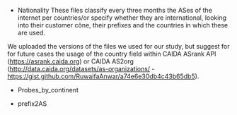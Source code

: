 * Nationality 
These files classify every three months the ASes of the internet per countries/or 
specify whether they are international, looking into their customer cône, their prefixes and 
the countries in which these are used. 

We uploaded the versions of the files we used for our study, but suggest for for future cases 
the usage of the country field within CAIDA ASrank API (https://asrank.caida.org) or 
CAIDA AS2org (http://data.caida.org/datasets/as-organizations/ - 
https://gist.github.com/RuwaifaAnwar/a74e6e30db4c43b65db5).


* Probes_by_continent


* prefix2AS
